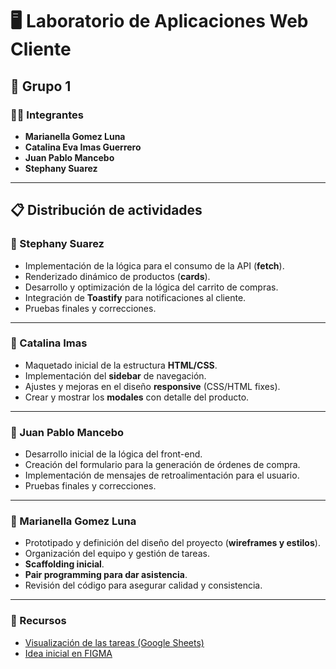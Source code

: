 # 🖥️ Laboratorio de Aplicaciones Web Cliente  
## 👥 Grupo 1  

### 👨‍💻 Integrantes  
- **Marianella Gomez Luna**  
- **Catalina Eva Imas Guerrero**  
- **Juan Pablo Mancebo**  
- **Stephany Suarez**  

---

## 📋 Distribución de actividades

### 🔹 Stephany Suarez
- Implementación de la lógica para el consumo de la API (**fetch**).  
- Renderizado dinámico de productos (**cards**).  
- Desarrollo y optimización de la lógica del carrito de compras.  
- Integración de **Toastify** para notificaciones al cliente.  
- Pruebas finales y correcciones.  

---

### 🔹 Catalina Imas
- Maquetado inicial de la estructura **HTML/CSS**.  
- Implementación del **sidebar** de navegación.  
- Ajustes y mejoras en el diseño **responsive** (CSS/HTML fixes).  
- Crear y mostrar los **modales** con detalle del producto.  

---

### 🔹 Juan Pablo Mancebo
- Desarrollo inicial de la lógica del front-end.  
- Creación del formulario para la generación de órdenes de compra.  
- Implementación de mensajes de retroalimentación para el usuario.  
- Pruebas finales y correcciones.  

---

### 🔹 Marianella Gomez Luna
- Prototipado y definición del diseño del proyecto (**wireframes y estilos**).  
- Organización del equipo y gestión de tareas.  
- **Scaffolding inicial**.  
- **Pair programming para dar asistencia**.  
- Revisión del código para asegurar calidad y consistencia.  

---

### 🔗 Recursos  
- [Visualización de las tareas (Google Sheets)](https://docs.google.com/spreadsheets/d/1UIhTEsdzsgzQdZedRgaZIWfTGHimTTCfMg48HMq6474/edit?usp=sharing)  
- [Idea inicial en FIGMA](https://www.figma.com/design/Ut5JxEuRahqcgZHyB13C8S/Lab-Aplicaciones-Web-Cliente?node-id=0-1&t=LV2v2TwEVrNTDre6-1)  
